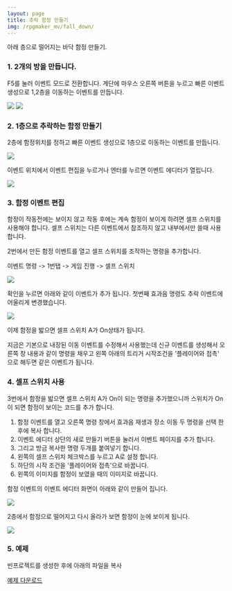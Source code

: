 ```yaml
---
layout: page
title: 추락 함정 만들기
img: /rpgmaker_mv/fall_down/
---
```


아래 층으로 떨어지는 바닥 함정 만들기.

### 1. 2개의 방을 만듭니다.

F5를 눌러 이벤트 모드로 전환합니다. 계단에 마우스 오른쪽 버튼을 누르고 빠른 이벤트 생성으로 1,2층을 이동하는 이벤트를 만듭니다.

<img src="{{page.img}}floor1_resize.png">
<img src="{{page.img}}floor2_resize.png">

### 2. 1층으로 추락하는 함정 만들기

2층에 함정위치를 정하고 빠른 이벤트 생성으로 1층으로 이동하는 이벤트를 만듭니다.

<img src="{{page.img}}event2_resize.png">

이벤트 위치에서 이벤트 편집을 누르거나 엔터를 누르면 이벤트 에디터가 열립니다.

<img src="{{page.img}}event1_resize.png">

### 3. 함정 이벤트 편집

함정이 작동전에는 보이지 않고 작동 후에는 계속 함정이 보이게 하려면 셀프 스위치를 사용해야 합니다.
셀프 스위치는 다른 이벤트에서 참조하지 않고 내부에서만 쓸때 사용합니다.

2번에서 만든 함정 이벤트를 열고 셀프 스위치를 조작하는 명령을 추가합니다.

이벤트 명령 -> 1번탭 -> 게임 진행 -> 셀프 스위치

<img src="{{page.img}}selfswitch_resize.png">

확인을 누르면 아래와 같이 이벤트가 추가 됩니다. 첫번째 효과음 명령도 추락 이벤트에 어울리게 변경했습니다.

<img src="{{page.img}}selfswitch2_resize.png">

이제 함정을 밟으면 셀프 스위치 A가 On상태가 됩니다.

지금은 기본으로 내장된 이동 이벤트를 수정해서 사용했는데 신규 이벤트를 생성해서 오른쪽 창 내용과 같이 명령을 채우고 왼쪽 아래의 트리거 시작조건을 '플레이어와 접촉' 으로
해두면 같은 이벤트가 됩니다.

### 4. 셀프 스위치 사용

3번에서 함정을 밟으면 셀프 스위치 A가 On이 되는 명령을 추가했으니까 스위치가 On이 되면 함정이 보이는 코드를 추가 합니다.

1. 함정 이벤트를 열고 오른쪽 명령 창에서 효과음 재생과 장소 이동 두 명령을 선택 한 후에 복사 합니다.
2. 이벤트 에디터 상단의 새로 만들기 버튼을 눌러서 이벤트 페이지를 추가 합니다.
3. 그리고 방금 복사한 명령 두개를 붙여넣기 합니다.
4. 왼쪽의 셀프 스위치 체크박스를 누르고 A로 설정 합니다.
5. 하단의 시작 조건을 '플레이어와 접촉'으로 바꿉니다.
6. 왼쪽의 이미지를 함정이 보였을 때의 이미지로 바꿉니다.

함정 이벤트의 이벤트 에디터 화면이 아래와 같이 만들어 집니다.

<img src="{{page.img}}eventtab2_resize.png">

2층에서 함정으로 떨어지고 다시 올라가 보면 함정이 눈에 보이게 됩니다.

<img src="{{page.img}}last_resize.png">

### 5. 예제

빈프로젝트를 생성한 후에 아래의 파일을 복사

<a href="{{page.img}}data.zip">예제 다운로드</a>





